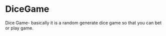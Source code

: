 # DiceGame
Dice Game- basically it is a random generate dice game so that you can bet or play game.
